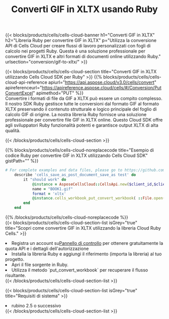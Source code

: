﻿---
title:  Converti GIF in XLTX usando Ruby
description:  Utilizzando Aspose.Cells Cloud SDK per Ruby per convertire un file in formato GIF in un file in formato XLTX.
kwords: Excel, Convert GIF to XLTX, REST, Ruby
howto: How to convert GIF to XLTX using Aspose.Cells Cloud Ruby library.
---
{{< blocks/products/cells/cells-cloud-banner h1="Converti GIF in XLTX" h2="Libreria Ruby per convertire GIF in XLTX" p="Utilizza la conversione API di Cells Cloud per creare flussi di lavoro personalizzati con fogli di calcolo nei progetti Ruby. Questa è una soluzione professionale per convertire GIF in XLTX e altri formati di documenti online utilizzando Ruby." urlsection="conversion/gif-to-xltx/" >}}

{{< blocks/products/cells/cells-cloud-section title="Converti GIF in XLTX utilizzando Cells Cloud SDK per Ruby" >}}
{{% blocks/products/cells/cells-cloud-api-reference apiurl="https://api.aspose.cloud/v3.0/cells/convert" apireferenceurl="https://apireference.aspose.cloud/cells/#/Conversion/PutConvertExcel" apimethod="PUT" %}}
<br/>
Convertire i formati di file da GIF a XLTX può essere un compito complesso. Il nostro SDK Ruby gestisce tutte le conversioni dal formato GIF al formato XLTX preservando il contenuto strutturale e logico principale del foglio di calcolo GIF di origine. La nostra libreria Ruby fornisce una soluzione professionale per convertire file GIF in XLTX online. Questo Cloud SDK offre agli sviluppatori Ruby funzionalità potenti e garantisce output XLTX di alta qualità.

{{< /blocks/products/cells/cells-cloud-section >}}

{{% blocks/products/cells/cells-cloud-noreplacecode title="Esempio di codice Ruby per convertire GIF in XLTX utilizzando Cells Cloud SDK" gistPath="" %}}
 
```ruby
# For complete examples and data files, please go to https://github.com/aspose-cells-cloud/aspose-cells-cloud-ruby/
    describe 'cells_save_as_post_document_save_as test' do
        it "should work" do
            @instance = AsposeCellsCloud::CellsApi.new($client_id,$client_secret,"v3.0","https://api.aspose.cloud/")
            name = "BOOK1.gif"
            format = 'xltx'
            @instance.cells_workbook_put_convert_workbook( ::File.open(File.expand_path("data/"+name),"r")  {|io| io.read(io.size) },{:format=>format})     
        end
    end
```
 
{{% /blocks/products/cells/cells-cloud-noreplacecode %}}
<br/>
{{< blocks/products/cells/cells-cloud-section-list isGrey="true" title="Scopri come convertire GIF in XLTX utilizzando la libreria Cloud Ruby Cells." >}}
<li> Registra un account su<a href="https://dashboard.aspose.cloud/">Pannello di controllo</a> per ottenere gratuitamente la quota API e i dettagli dell'autorizzazione</li>
<li>Installa la libreria Ruby e aggiungi il riferimento (importa la libreria) al tuo progetto.</li>
<li>Apri il file sorgente in Ruby.</li>
<li>Utilizza il metodo `put_convert_workbook` per recuperare il flusso risultante.</li>
{{< /blocks/products/cells/cells-cloud-section-list >}}

{{< blocks/products/cells/cells-cloud-section-list isGrey="true" title="Requisiti di sistema" >}}
<li>rubino 2.5 o successivo</li>
{{< /blocks/products/cells/cells-cloud-section-list >}}
